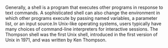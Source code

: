 Generally, a shell is a program that executes other programs in response to text commands. A sophisticated shell can also change the environment in which other programs execute by passing named variables, a parameter list, or an input source.In Unix-like operating systems, users typically have many choices of command-line interpreters for interactive sessions.
The Thompson shell was the first Unix shell, introduced in the first version of Unix in 1971, and was written by Ken Thompson.

